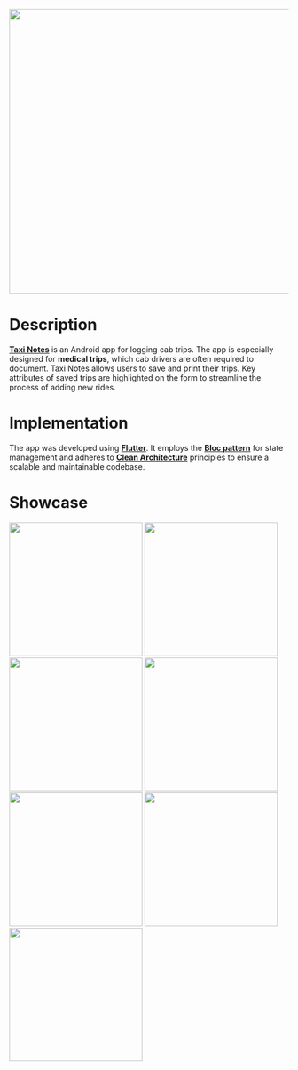 <p align="center">
  <img src="https://user-images.githubusercontent.com/96650515/181273478-a4c58e6a-85c8-4386-a5a4-1fb77459f08a.png" width="512">
</p>

# Description
**[Taxi Notes](https://play.google.com/store/apps/details?id=com.misour.taxi_notes)** is an Android app for logging cab trips. The app is especially designed for **medical trips**, which cab drivers are often required to document. Taxi Notes allows users to save and print their trips. Key attributes of saved trips are highlighted on the form to streamline the process of adding new rides.

# Implementation
The app was developed using **[Flutter]()**. It employs the **[Bloc pattern](https://bloclibrary.dev/#/)** for state management and adheres to **[Clean Architecture](https://blog.cleancoder.com/uncle-bob/2012/08/13/the-clean-architecture.html)** principles to ensure a scalable and maintainable codebase.

# Showcase
<img src="https://user-images.githubusercontent.com/96650515/181271235-c3d5e432-da6a-43d2-8ca5-09416806a166.png" width="240"> <img src="https://user-images.githubusercontent.com/96650515/181271385-ea53a2ea-7f8e-4a45-92b8-d1f4114ae166.png" width="240">
<img src="https://user-images.githubusercontent.com/96650515/181271402-fe44ec9e-f760-4680-928d-9c1c5889f9d3.png" width="240">
<img src="https://user-images.githubusercontent.com/96650515/181271414-57e80e93-6911-44da-8d9f-3bac2a4a8983.png" width="240">
<img src="https://user-images.githubusercontent.com/96650515/181271407-9953399f-0adc-414c-8884-b6ae207d7329.png" width="240">
<img src="https://user-images.githubusercontent.com/96650515/181271420-4503540f-128e-4dd0-aad4-bdd9242aef5f.png" width="240">
<img src="https://user-images.githubusercontent.com/96650515/181271416-b5a22247-752f-471e-825b-a65499e82eed.png" width="240">
